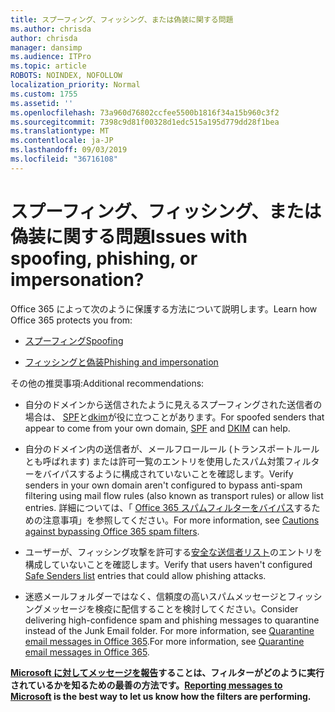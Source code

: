 ```yaml
---
title: スプーフィング、フィッシング、または偽装に関する問題
ms.author: chrisda
author: chrisda
manager: dansimp
ms.audience: ITPro
ms.topic: article
ROBOTS: NOINDEX, NOFOLLOW
localization_priority: Normal
ms.custom: 1755
ms.assetid: ''
ms.openlocfilehash: 73a960d76802ccfee5500b1816f34a15b960c3f2
ms.sourcegitcommit: 7398c9d81f00328d1edc515a195d779dd28f1bea
ms.translationtype: MT
ms.contentlocale: ja-JP
ms.lasthandoff: 09/03/2019
ms.locfileid: "36716108"
---
```

# <a name="issues-with-spoofing-phishing-or-impersonation"></a><span data-ttu-id="1c884-102">スプーフィング、フィッシング、または偽装に関する問題</span><span class="sxs-lookup"><span data-stu-id="1c884-102">Issues with spoofing, phishing, or impersonation?</span></span>

<span data-ttu-id="1c884-103">Office 365 によって次のように保護する方法について説明します。</span><span class="sxs-lookup"><span data-stu-id="1c884-103">Learn how Office 365 protects you from:</span></span>

- [<span data-ttu-id="1c884-104">スプーフィング</span><span class="sxs-lookup"><span data-stu-id="1c884-104">Spoofing</span></span>](https://docs.microsoft.com/office365/securitycompliance/anti-spoofing-protection)

- [<span data-ttu-id="1c884-105">フィッシングと偽装</span><span class="sxs-lookup"><span data-stu-id="1c884-105">Phishing and impersonation</span></span>](https://docs.microsoft.com/office365/securitycompliance/atp-anti-phishing)

<span data-ttu-id="1c884-106">その他の推奨事項:</span><span class="sxs-lookup"><span data-stu-id="1c884-106">Additional recommendations:</span></span>

- <span data-ttu-id="1c884-107">自分のドメインから送信されたように見えるスプーフィングされた送信者の場合は、 [SPF](https://docs.microsoft.com/office365/securitycompliance/set-up-spf-in-office-365-to-help-prevent-spoofing)と[dkim](https://docs.microsoft.com/office365/securitycompliance/use-dkim-to-validate-outbound-email)が役に立つことがあります。</span><span class="sxs-lookup"><span data-stu-id="1c884-107">For spoofed senders that appear to come from your own domain, [SPF](https://docs.microsoft.com/office365/securitycompliance/set-up-spf-in-office-365-to-help-prevent-spoofing) and [DKIM](https://docs.microsoft.com/office365/securitycompliance/use-dkim-to-validate-outbound-email) can help.</span></span>

- <span data-ttu-id="1c884-108">自分のドメイン内の送信者が、メールフロールール (トランスポートルールとも呼ばれます) または許可一覧のエントリを使用したスパム対策フィルターをバイパスするように構成されていないことを確認します。</span><span class="sxs-lookup"><span data-stu-id="1c884-108">Verify senders in your own domain aren't configured to bypass anti-spam filtering using mail flow rules (also known as transport rules) or allow list entries.</span></span> <span data-ttu-id="1c884-109">詳細については、「 [Office 365 スパムフィルターをバイパス](https://docs.microsoft.com/exchange/troubleshoot/antispam/cautions-against-bypassing-spam-filters)するための注意事項」を参照してください。</span><span class="sxs-lookup"><span data-stu-id="1c884-109">For more information, see [Cautions against bypassing Office 365 spam filters](https://docs.microsoft.com/exchange/troubleshoot/antispam/cautions-against-bypassing-spam-filters).</span></span>

- <span data-ttu-id="1c884-110">ユーザーが、フィッシング攻撃を許可する[安全な送信者リスト](https://support.office.com/article/BE1BAEA0-BEAB-4A30-B968-9004332336CE)のエントリを構成していないことを確認します。</span><span class="sxs-lookup"><span data-stu-id="1c884-110">Verify that users haven't configured [Safe Senders list](https://support.office.com/article/BE1BAEA0-BEAB-4A30-B968-9004332336CE) entries that could allow phishing attacks.</span></span>

- <span data-ttu-id="1c884-111">迷惑メールフォルダーではなく、信頼度の高いスパムメッセージとフィッシングメッセージを検疫に配信することを検討してください。</span><span class="sxs-lookup"><span data-stu-id="1c884-111">Consider delivering high-confidence spam and phishing messages to quarantine instead of the Junk Email folder.</span></span> <span data-ttu-id="1c884-112">For more information, see [Quarantine email messages in Office 365](https://docs.microsoft.com/office365/securitycompliance/quarantine-email-messages).</span><span class="sxs-lookup"><span data-stu-id="1c884-112">For more information, see [Quarantine email messages in Office 365](https://docs.microsoft.com/office365/securitycompliance/quarantine-email-messages).</span></span>

<span data-ttu-id="1c884-113">**[Microsoft に対してメッセージを報告](https://support.office.com/article/b5caa9f1-cdf3-4443-af8c-ff724ea719d2)することは、フィルターがどのように実行されているかを知るための最善の方法です。**</span><span class="sxs-lookup"><span data-stu-id="1c884-113">**[Reporting messages to Microsoft](https://support.office.com/article/b5caa9f1-cdf3-4443-af8c-ff724ea719d2) is the best way to let us know how the filters are performing.**</span></span>
